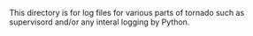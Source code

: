 This directory is for log files for various parts of tornado such as
supervisord and/or any interal logging by Python.

